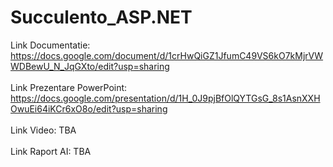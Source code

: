 # Succulento_ASP.NET
Link Documentatie:
https://docs.google.com/document/d/1crHwQiGZ1JfumC49VS6kO7kMjrVWWDBewU_N_JqGXto/edit?usp=sharing
<br>
<br>
Link Prezentare PowerPoint:
https://docs.google.com/presentation/d/1H_0J9pjBfOlQYTGsG_8s1AsnXXHOwuEi64iKCr6xO8o/edit?usp=sharing
<br>
<br>
Link Video:
TBA
<br>
<br>
Link Raport AI:
TBA
